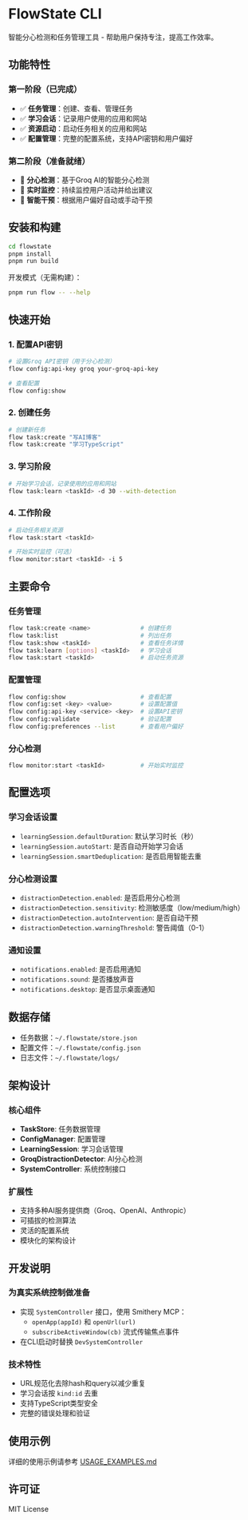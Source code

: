 # FlowState CLI

智能分心检测和任务管理工具 - 帮助用户保持专注，提高工作效率。

## 功能特性

### 第一阶段（已完成）
- ✅ **任务管理**：创建、查看、管理任务
- ✅ **学习会话**：记录用户使用的应用和网站
- ✅ **资源启动**：启动任务相关的应用和网站
- ✅ **配置管理**：完整的配置系统，支持API密钥和用户偏好

### 第二阶段（准备就绪）
- 🔄 **分心检测**：基于Groq AI的智能分心检测
- 🔄 **实时监控**：持续监控用户活动并给出建议
- 🔄 **智能干预**：根据用户偏好自动或手动干预

## 安装和构建

```bash
cd flowstate
pnpm install
pnpm run build
```

开发模式（无需构建）：
```bash
pnpm run flow -- --help
```

## 快速开始

### 1. 配置API密钥
```bash
# 设置Groq API密钥（用于分心检测）
flow config:api-key groq your-groq-api-key

# 查看配置
flow config:show
```

### 2. 创建任务
```bash
# 创建新任务
flow task:create "写AI博客"
flow task:create "学习TypeScript"
```

### 3. 学习阶段
```bash
# 开始学习会话，记录使用的应用和网站
flow task:learn <taskId> -d 30 --with-detection
```

### 4. 工作阶段
```bash
# 启动任务相关资源
flow task:start <taskId>

# 开始实时监控（可选）
flow monitor:start <taskId> -i 5
```

## 主要命令

### 任务管理
```bash
flow task:create <name>              # 创建任务
flow task:list                       # 列出任务
flow task:show <taskId>              # 查看任务详情
flow task:learn [options] <taskId>   # 学习会话
flow task:start <taskId>             # 启动任务资源
```

### 配置管理
```bash
flow config:show                     # 查看配置
flow config:set <key> <value>        # 设置配置值
flow config:api-key <service> <key>  # 设置API密钥
flow config:validate                 # 验证配置
flow config:preferences --list       # 查看用户偏好
```

### 分心检测
```bash
flow monitor:start <taskId>          # 开始实时监控
```

## 配置选项

### 学习会话设置
- `learningSession.defaultDuration`: 默认学习时长（秒）
- `learningSession.autoStart`: 是否自动开始学习会话
- `learningSession.smartDeduplication`: 是否启用智能去重

### 分心检测设置
- `distractionDetection.enabled`: 是否启用分心检测
- `distractionDetection.sensitivity`: 检测敏感度（low/medium/high）
- `distractionDetection.autoIntervention`: 是否自动干预
- `distractionDetection.warningThreshold`: 警告阈值（0-1）

### 通知设置
- `notifications.enabled`: 是否启用通知
- `notifications.sound`: 是否播放声音
- `notifications.desktop`: 是否显示桌面通知

## 数据存储

- 任务数据：`~/.flowstate/store.json`
- 配置文件：`~/.flowstate/config.json`
- 日志文件：`~/.flowstate/logs/`

## 架构设计

### 核心组件
- **TaskStore**: 任务数据管理
- **ConfigManager**: 配置管理
- **LearningSession**: 学习会话管理
- **GroqDistractionDetector**: AI分心检测
- **SystemController**: 系统控制接口

### 扩展性
- 支持多种AI服务提供商（Groq、OpenAI、Anthropic）
- 可插拔的检测算法
- 灵活的配置系统
- 模块化的架构设计

## 开发说明

### 为真实系统控制做准备
- 实现 `SystemController` 接口，使用 Smithery MCP：
  - `openApp(appId)` 和 `openUrl(url)`
  - `subscribeActiveWindow(cb)` 流式传输焦点事件
- 在CLI启动时替换 `DevSystemController`

### 技术特性
- URL规范化去除hash和query以减少重复
- 学习会话按 `kind:id` 去重
- 支持TypeScript类型安全
- 完整的错误处理和验证

## 使用示例

详细的使用示例请参考 [USAGE_EXAMPLES.md](./USAGE_EXAMPLES.md)

## 许可证

MIT License

